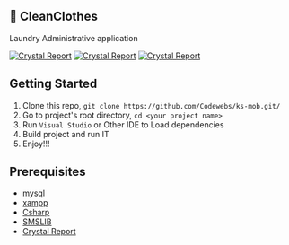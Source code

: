 ## 💚 CleanClothes
Laundry Administrative application

[![Crystal Report](https://img.shields.io/badge/CrystalReports%20Ninja-v13.0-blue.svg)](https://github.com/rainforestnet/CrystalReportsNinja)
[![Crystal Report](https://img.shields.io/badge/Csharp-v7.0-red.svg)](https://csharp-source.net/)
[![Crystal Report](https://img.shields.io/badge/Xampp-v5.0-green.svg)](https://www.apachefriends.org/fr/index.html)


## Getting Started

1. Clone this repo, `git clone https://github.com/Codewebs/ks-mob.git/ `
2. Go to project's root directory, `cd <your project name>`
3. Run `Visual Studio` or Other IDE to Load dependencies
4. Build project and run IT
5. Enjoy!!!

## Prerequisites

* [mysql](https://www.npmjs.com/package/mysql)
* [xampp](https://www.apachefriends.org/fr/index.html)
* [Csharp](https://docs.microsoft.com/en-us/dotnet/csharp/)
* [SMSLIB](https://github.com/tdelenikas/smslib)
* [Crystal Report](https://github.com/rainforestnet/CrystalReportsNinja)

